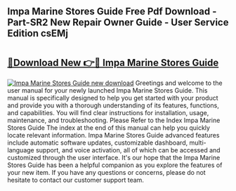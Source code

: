 ## Impa Marine Stores Guide Free Pdf Download - Part-SR2 New Repair Owner Guide - User Service Edition csEMj

# <h2><a href="http://bc6543.oget.top/?id=Impa+Marine+Stores+Guide">🔗Download New 👉🔴 Impa Marine Stores Guide</a></h2>

[![Impa Marine Stores Guide new download](https://i.imgur.com/5g1atiW.png)](http://bc6543.oget.top/?id=Impa+Marine+Stores+Guide)
Greetings and welcome to the user manual for your newly launched Impa Marine Stores Guide. This manual is specifically designed to help you get started with your product and provide you with a thorough understanding of its features, functions, and capabilities. You will find clear instructions for installation, usage, maintenance, and troubleshooting. Please Refer to the Index Impa Marine Stores Guide The index at the end of this manual can help you quickly locate relevant information. Impa Marine Stores Guide advanced features include automatic software updates, customizable dashboard, multi-language support, and voice activation, all of which can be accessed and customized through the user interface. It's our hope that the Impa Marine Stores Guide has been a helpful companion as you explore the features of your new item. If you have any questions or concerns, please do not hesitate to contact our customer support team.
